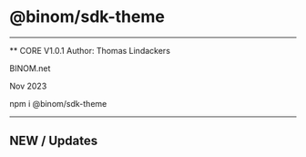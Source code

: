 # @binom/sdk-theme
---------------------------------------------------------------------------------
** CORE V1.0.1
Author: Thomas Lindackers 

BINOM.net

Nov 2023

npm i @binom/sdk-theme

---------------------------------------------------------------------------------

## NEW / Updates


